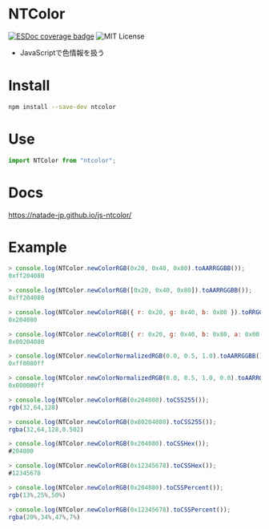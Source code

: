 # NTColor
[![ESDoc coverage badge](https://natade-jp.github.io/js-ntcolor/badge.svg)](https://natade-jp.github.io/js-ntcolor/)
![MIT License](https://img.shields.io/badge/license-MIT-blue.svg?style=flat)

- JavaScriptで色情報を扱う

# Install

```sh
npm install --save-dev ntcolor
```

# Use

```javascript
import NTColor from "ntcolor";
```

# Docs

https://natade-jp.github.io/js-ntcolor/

# Example

```javascript
> console.log(NTColor.newColorRGB(0x20, 0x40, 0x80).toAARRGGBB());
0xff204080

> console.log(NTColor.newColorRGB([0x20, 0x40, 0x80]).toAARRGGBB());
0xff204080

> console.log(NTColor.newColorRGB({ r: 0x20, g: 0x40, b: 0x80 }).toRRGGBB());
0x204080

> console.log(NTColor.newColorRGB({ r: 0x20, g: 0x40, b: 0x80, a: 0x00 }).toAARRGGBB());
0x00204080

> console.log(NTColor.newColorNormalizedRGB(0.0, 0.5, 1.0).toAARRGGBB());
0xff0080ff

> console.log(NTColor.newColorNormalizedRGB(0.0, 0.5, 1.0, 0.0).toAARRGGBB());
0x000080ff

> console.log(NTColor.newColorRGB(0x204080).toCSS255());
rgb(32,64,128)

> console.log(NTColor.newColorRGB(0x80204080).toCSS255());
rgba(32,64,128,0.502)

> console.log(NTColor.newColorRGB(0x204080).toCSSHex());
#204080

> console.log(NTColor.newColorRGB(0x12345678).toCSSHex());
#12345678

> console.log(NTColor.newColorRGB(0x204080).toCSSPercent());
rgb(13%,25%,50%)

> console.log(NTColor.newColorRGB(0x12345678).toCSSPercent());
rgba(20%,34%,47%,7%)
```
